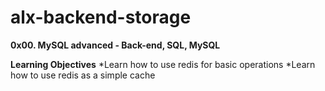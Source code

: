 # alx-backend-storage

**0x00. MySQL advanced - Back-end, SQL, MySQL**

**Learning Objectives**
*Learn how to use redis for basic operations
*Learn how to use redis as a simple cache

